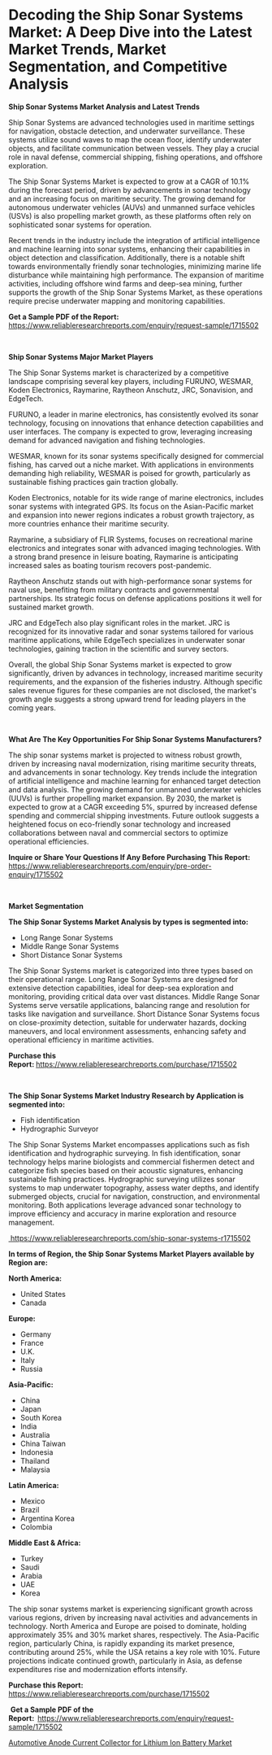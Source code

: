 <p><h1>Decoding the Ship Sonar Systems Market: A Deep Dive into the Latest Market Trends, Market Segmentation, and Competitive Analysis</h1></p><p><strong>Ship Sonar Systems Market Analysis and Latest Trends</strong></p>
<p><p>Ship Sonar Systems are advanced technologies used in maritime settings for navigation, obstacle detection, and underwater surveillance. These systems utilize sound waves to map the ocean floor, identify underwater objects, and facilitate communication between vessels. They play a crucial role in naval defense, commercial shipping, fishing operations, and offshore exploration.</p><p>The Ship Sonar Systems Market is expected to grow at a CAGR of 10.1% during the forecast period, driven by advancements in sonar technology and an increasing focus on maritime security. The growing demand for autonomous underwater vehicles (AUVs) and unmanned surface vehicles (USVs) is also propelling market growth, as these platforms often rely on sophisticated sonar systems for operation.</p><p>Recent trends in the industry include the integration of artificial intelligence and machine learning into sonar systems, enhancing their capabilities in object detection and classification. Additionally, there is a notable shift towards environmentally friendly sonar technologies, minimizing marine life disturbance while maintaining high performance. The expansion of maritime activities, including offshore wind farms and deep-sea mining, further supports the growth of the Ship Sonar Systems Market, as these operations require precise underwater mapping and monitoring capabilities.</p></p>
<p><strong>Get a Sample PDF of the Report:&nbsp;</strong> <a href="https://www.reliableresearchreports.com/enquiry/request-sample/1715502?utm_campaign=2002&utm_medium=2&utm_source=Github&utm_content=ia&utm_term=12012025&utm_id=ship-sonar-systems">https://www.reliableresearchreports.com/enquiry/request-sample/1715502</a></p>
<p>&nbsp;</p>
<p><strong>Ship Sonar Systems Major Market Players</strong></p>
<p><p>The Ship Sonar Systems market is characterized by a competitive landscape comprising several key players, including FURUNO, WESMAR, Koden Electronics, Raymarine, Raytheon Anschutz, JRC, Sonavision, and EdgeTech. </p><p>FURUNO, a leader in marine electronics, has consistently evolved its sonar technology, focusing on innovations that enhance detection capabilities and user interfaces. The company is expected to grow, leveraging increasing demand for advanced navigation and fishing technologies.</p><p>WESMAR, known for its sonar systems specifically designed for commercial fishing, has carved out a niche market. With applications in environments demanding high reliability, WESMAR is poised for growth, particularly as sustainable fishing practices gain traction globally.</p><p>Koden Electronics, notable for its wide range of marine electronics, includes sonar systems with integrated GPS. Its focus on the Asian-Pacific market and expansion into newer regions indicates a robust growth trajectory, as more countries enhance their maritime security.</p><p>Raymarine, a subsidiary of FLIR Systems, focuses on recreational marine electronics and integrates sonar with advanced imaging technologies. With a strong brand presence in leisure boating, Raymarine is anticipating increased sales as boating tourism recovers post-pandemic.</p><p>Raytheon Anschutz stands out with high-performance sonar systems for naval use, benefiting from military contracts and governmental partnerships. Its strategic focus on defense applications positions it well for sustained market growth.</p><p>JRC and EdgeTech also play significant roles in the market. JRC is recognized for its innovative radar and sonar systems tailored for various maritime applications, while EdgeTech specializes in underwater sonar technologies, gaining traction in the scientific and survey sectors.</p><p>Overall, the global Ship Sonar Systems market is expected to grow significantly, driven by advances in technology, increased maritime security requirements, and the expansion of the fisheries industry. Although specific sales revenue figures for these companies are not disclosed, the market's growth angle suggests a strong upward trend for leading players in the coming years.</p></p>
<p>&nbsp;</p>
<p><strong>What Are The Key Opportunities For Ship Sonar Systems Manufacturers?</strong></p>
<p><p>The ship sonar systems market is projected to witness robust growth, driven by increasing naval modernization, rising maritime security threats, and advancements in sonar technology. Key trends include the integration of artificial intelligence and machine learning for enhanced target detection and data analysis. The growing demand for unmanned underwater vehicles (UUVs) is further propelling market expansion. By 2030, the market is expected to grow at a CAGR exceeding 5%, spurred by increased defense spending and commercial shipping investments. Future outlook suggests a heightened focus on eco-friendly sonar technology and increased collaborations between naval and commercial sectors to optimize operational efficiencies.</p></p>
<p><strong>Inquire or Share Your Questions If Any Before Purchasing This Report:</strong> <a href="https://www.reliableresearchreports.com/enquiry/pre-order-enquiry/1715502?utm_campaign=2002&utm_medium=2&utm_source=Github&utm_content=ia&utm_term=12012025&utm_id=ship-sonar-systems">https://www.reliableresearchreports.com/enquiry/pre-order-enquiry/1715502</a></p>
<p>&nbsp;</p>
<p><strong>Market Segmentation</strong></p>
<p><strong>The Ship Sonar Systems Market Analysis by types is segmented into:</strong></p>
<p><ul><li>Long Range Sonar Systems</li><li>Middle Range Sonar Systems</li><li>Short Distance Sonar Systems</li></ul></p>
<p><p>The Ship Sonar Systems market is categorized into three types based on their operational range. Long Range Sonar Systems are designed for extensive detection capabilities, ideal for deep-sea exploration and monitoring, providing critical data over vast distances. Middle Range Sonar Systems serve versatile applications, balancing range and resolution for tasks like navigation and surveillance. Short Distance Sonar Systems focus on close-proximity detection, suitable for underwater hazards, docking maneuvers, and local environment assessments, enhancing safety and operational efficiency in maritime activities.</p></p>
<p><strong>Purchase this Report:&nbsp;</strong><a href="https://www.reliableresearchreports.com/purchase/1715502?utm_campaign=2002&utm_medium=2&utm_source=Github&utm_content=ia&utm_term=12012025&utm_id=ship-sonar-systems">https://www.reliableresearchreports.com/purchase/1715502</a></p>
<p>&nbsp;</p>
<p><strong>The Ship Sonar Systems Market Industry Research by Application is segmented into:</strong></p>
<p><ul><li>Fish identification</li><li>Hydrographic Surveyor</li></ul></p>
<p><p>The Ship Sonar Systems Market encompasses applications such as fish identification and hydrographic surveying. In fish identification, sonar technology helps marine biologists and commercial fishermen detect and categorize fish species based on their acoustic signatures, enhancing sustainable fishing practices. Hydrographic surveying utilizes sonar systems to map underwater topography, assess water depths, and identify submerged objects, crucial for navigation, construction, and environmental monitoring. Both applications leverage advanced sonar technology to improve efficiency and accuracy in marine exploration and resource management.</p></p>
<p><a href="https://www.reliableresearchreports.com/ship-sonar-systems-r1715502?utm_campaign=2002&utm_medium=2&utm_source=Github&utm_content=ia&utm_term=12012025&utm_id=ship-sonar-systems">&nbsp;https://www.reliableresearchreports.com/ship-sonar-systems-r1715502</a></p>
<p><strong>In terms of Region, the Ship Sonar Systems Market Players available by Region are:</strong></p>
<p>
    <p> <strong> North America: </strong>
        <ul>
            <li>United States</li>
            <li>Canada</li>
        </ul>
        </p> 
    <p> <strong> Europe: </strong>
        <ul>
            <li>Germany</li>
            <li>France</li>
            <li>U.K.</li>
            <li>Italy</li>
            <li>Russia</li>
        </ul>
        </p> 
    <p> <strong> Asia-Pacific: </strong>
        <ul>
            <li>China</li>
            <li>Japan</li>
            <li>South Korea</li>
            <li>India</li>
            <li>Australia</li>
            <li>China Taiwan</li>
            <li>Indonesia</li>
            <li>Thailand</li>
            <li>Malaysia</li>
        </ul>
        </p> 
    <p> <strong> Latin America: </strong>
        <ul>
            <li>Mexico</li>
            <li>Brazil</li>
            <li>Argentina Korea</li>
            <li>Colombia</li>
        </ul>
        </p> 
    <p> <strong> Middle East & Africa: </strong>
        <ul>
            <li>Turkey</li>
            <li>Saudi</li>
            <li>Arabia</li>
            <li>UAE</li>
            <li>Korea</li>
        </ul>
    </p>
    </p>
<p><p>The ship sonar systems market is experiencing significant growth across various regions, driven by increasing naval activities and advancements in technology. North America and Europe are poised to dominate, holding approximately 35% and 30% market shares, respectively. The Asia-Pacific region, particularly China, is rapidly expanding its market presence, contributing around 25%, while the USA retains a key role with 10%. Future projections indicate continued growth, particularly in Asia, as defense expenditures rise and modernization efforts intensify.</p></p>
<p><strong>Purchase this Report: </strong><a href="https://www.reliableresearchreports.com/purchase/1715502?utm_campaign=2002&utm_medium=2&utm_source=Github&utm_content=ia&utm_term=12012025&utm_id=ship-sonar-systems">https://www.reliableresearchreports.com/purchase/1715502</a></p>
<p>&nbsp;<strong>Get a Sample PDF of the Report:&nbsp;&nbsp;</strong><a href="https://www.reliableresearchreports.com/enquiry/request-sample/1715502?utm_campaign=2002&utm_medium=2&utm_source=Github&utm_content=ia&utm_term=12012025&utm_id=ship-sonar-systems">https://www.reliableresearchreports.com/enquiry/request-sample/1715502</a></p>
<p><strong></strong></p>
<p><p><a href="https://github.com/nathandecarvalho/Market-Research-Report-List-5/blob/main/automotive-anode-current-collector-for-lithium-ion-battery-market.md?utm_campaign=2002&utm_medium=2&utm_source=Github&utm_content=ia&utm_term=12012025&utm_id=ship-sonar-systems">Automotive Anode Current Collector for Lithium Ion Battery Market</a></p></p>